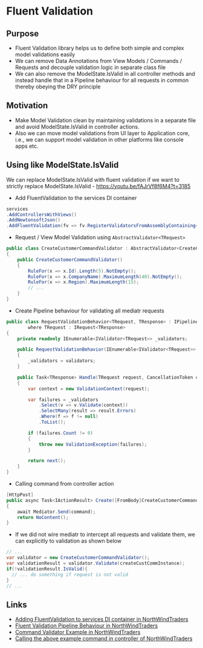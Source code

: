 # Fluent Validation
## Purpose
- Fluent Validation library helps us to define both simple and complex model validations easily
- We can remove Data Annotations from View Models / Commands / Requests and decouple validation logic in separate class file
- We can also remove the ModelState.IsValid in all controller methods and instead handle that in a Pipeline behaviour for all requests in common thereby obeying the DRY principle

## Motivation
- Make Model Validation clean by maintaining validations in a separate file and avoid ModelState.IsValid in controller actions.
- Also we can move model validations from UI layer to Application core, i.e., we can support model validation in other platforms like console apps etc.

## Using like ModelState.IsValid
We can replace ModelState.IsValid with fluent validation if we want to strictly replace ModelState.IsValid - https://youtu.be/fAJrVf8f6M4?t=3185

- Add FluentValidation to the services DI container
```cs
services
.AddControllersWithViews()
.AddNewtonsoftJson()
.AddFluentValidation(fv => fv.RegisterValidatorsFromAssemblyContaining<INorthwindDbContext>());
```

- Request / View Model Validation using ```AbstractValidator<TRequest>```
```cs
public class CreateCustomerCommandValidator : AbstractValidator<CreateCustomerCommand>
{
    public CreateCustomerCommandValidator()
    {
        RuleFor(x => x.Id).Length(5).NotEmpty();
        RuleFor(x => x.CompanyName).MaximumLength(40).NotEmpty();
        RuleFor(x => x.Region).MaximumLength(15);
        // ...
    }
}
```

- Create Pipeline behaviour for validating all mediatr requests
```cs
public class RequestValidationBehavior<TRequest, TResponse> : IPipelineBehavior<TRequest, TResponse>
        where TRequest : IRequest<TResponse>
{
    private readonly IEnumerable<IValidator<TRequest>> _validators;

    public RequestValidationBehavior(IEnumerable<IValidator<TRequest>> validators)
    {
        _validators = validators;
    }

    public Task<TResponse> Handle(TRequest request, CancellationToken cancellationToken, RequestHandlerDelegate<TResponse> next)
    {
        var context = new ValidationContext(request);

        var failures = _validators
            .Select(v => v.Validate(context))
            .SelectMany(result => result.Errors)
            .Where(f => f != null)
            .ToList();

        if (failures.Count != 0)
        {
            throw new ValidationException(failures);
        }

        return next();
    }
}
```

- Calling command from controller action
```cs
[HttpPost]
public async Task<IActionResult> Create([FromBody]CreateCustomerCommand command)
{
    await Mediator.Send(command);
    return NoContent();
}
```

- If we did not wire mediatr to intercept all requests and validate them, we can explicitly to validation as shown below
```cs
// ...
var validator = new CreateCustomerCommandValidator();
var validationResult = validator.Validate(createCustCommInstance);
if(!validationResult.IsValid){
  // ... do something if request is not valid
}
// ...
```
## Links
- [Adding FluentValidation to services DI container in NorthWindTraders](https://github.com/jasontaylordev/NorthwindTraders/blob/28e05758d93cb838c68b91d73d8c3f28ceafe42f/Src/WebUI/Startup.cs#L46)
- [Fluent Validation Pipeline Behaviour in NorthWindTraders](https://github.com/jasontaylordev/NorthwindTraders/blob/master/Src/Application/Common/Behaviours/RequestValidationBehavior.cs)
- [Command Validator Example in NorthWindTraders](https://github.com/jasontaylordev/NorthwindTraders/blob/master/Src/Application/Customers/Commands/CreateCustomer/CreateCustomerCommandValidator.cs)
- [Calling the above example command in controller of NorthWindTraders](https://github.com/jasontaylordev/NorthwindTraders/blob/28e05758d93cb838c68b91d73d8c3f28ceafe42f/Src/WebUI/Controllers/CustomersController.cs#L37)

